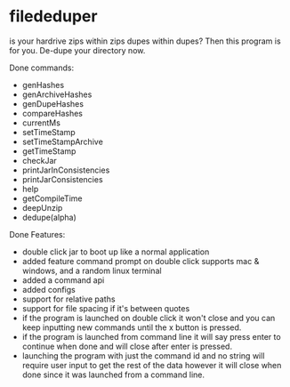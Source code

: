 # filededuper
is your hardrive zips within zips dupes within dupes? Then this program is for you. De-dupe your directory now.

Done commands:
- genHashes
- genArchiveHashes
- genDupeHashes
- compareHashes
- currentMs
- setTimeStamp
- setTimeStampArchive
- getTimeStamp
- checkJar
- printJarInConsistencies
- printJarConsistencies
- help
- getCompileTime
- deepUnzip
- dedupe(alpha)

Done Features:
- double click jar to boot up like a normal application
- added feature command prompt on double click supports mac & windows, and a random linux terminal
- added a command api
- added configs
- support for relative paths
- support for file spacing if it's between quotes
- if the program is launched on double click it won't close and you can keep inputting new commands until the x button is pressed.
- if the program is launched from command line it will say press enter to continue when done and will close after enter is pressed.
- launching the program with just the command id and no string will require user input to get the rest of the data however it will close when done since it was launched from a command line.
